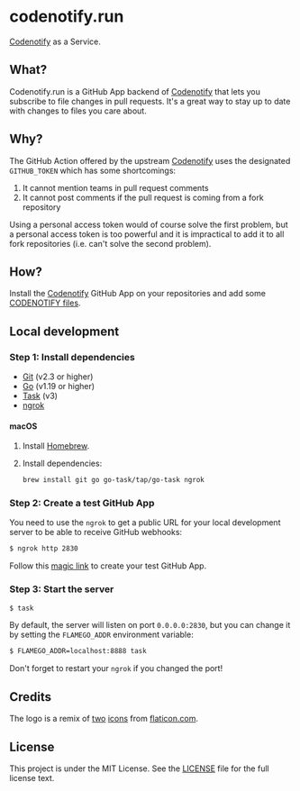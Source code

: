 # codenotify.run

[Codenotify](https://github.com/sourcegraph/codenotify) as a Service.

## What?

Codenotify.run is a GitHub App backend of [Codenotify](https://github.com/sourcegraph/codenotify) that lets you subscribe to file changes in pull requests. It's a great way to stay up to date with changes to files you care about.

## Why?

The GitHub Action offered by the upstream [Codenotify](https://github.com/sourcegraph/codenotify) uses the designated `GITHUB_TOKEN` which has some shortcomings:

1. It cannot mention teams in pull request comments
2. It cannot post comments if the pull request is coming from a fork repository

Using a personal access token would of course solve the first problem, but a personal access token is too powerful and it is impractical to add it to all fork repositories (i.e. can't solve the second problem).

## How?

Install the [Codenotify](https://github.com/apps/codenotify) GitHub App on your repositories and add some [CODENOTIFY files](https://github.com/sourcegraph/codenotify#codenotify-files).

## Local development

### Step 1: Install dependencies

- [Git](https://git-scm.com/book/en/v2/Getting-Started-Installing-Git) (v2.3 or higher)
- [Go](https://golang.org/doc/install) (v1.19 or higher)
- [Task](https://github.com/go-task/task) (v3)
- [ngrok](https://ngrok.com/)

#### macOS

1. Install [Homebrew](https://brew.sh/).
2. Install dependencies:

	```bash
	brew install git go go-task/tap/go-task ngrok
	```

### Step 2: Create a test GitHub App

You need to use the `ngrok` to get a public URL for your local development server to be able to receive GitHub webhooks:

```bash
$ ngrok http 2830
```

Follow this [magic link](https://github.com/settings/apps/new?name=codenotify-test&url=https://codenotify.run&webhook_active=true&webhook_url=https://%3Cyour%20ngrok%20domain%3E/-/webhook&statuses=write&contents=read&pull_requests=write&emails=read&events[]=pull_request) to create your test GitHub App.

### Step 3: Start the server

```bash
$ task
```

By default, the server will listen on port `0.0.0.0:2830`, but you can change it by setting the `FLAMEGO_ADDR` environment variable:

```bash
$ FLAMEGO_ADDR=localhost:8888 task
```

Don't forget to restart your `ngrok` if you changed the port!

## Credits

The logo is a remix of [two](https://www.flaticon.com/free-icon/settings_5305761) [icons](https://www.flaticon.com/free-icon/notification_4270302) from [flaticon.com](https://www.flaticon.com/).

## License

This project is under the MIT License. See the [LICENSE](LICENSE) file for the full license text.
